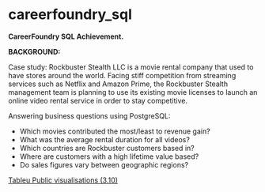 # careerfoundry_sql

**CareerFoundry SQL Achievement.**

**BACKGROUND:**

Case study: Rockbuster Stealth LLC is a movie rental company that used to have stores around the world. Facing stiff competition from streaming services such as Netflix and Amazon Prime, the Rockbuster Stealth management team is planning to use its existing movie licenses to launch an online video rental service in order to stay competitive.

Answering business questions using PostgreSQL:

- Which movies contributed the most/least to revenue gain?
- What was the average rental duration for all videos?
- Which countries are Rockbuster customers based in?
- Where are customers with a high lifetime value based?
- Do sales figures vary between geographic regions?

[Tableu Public visualisations (3.10)](https://public.tableau.com/app/profile/marta.majer/vizzes)
